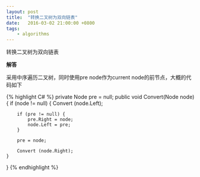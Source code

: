 ```yaml
---
layout: post
title:  "转换二叉树为双向链表"
date:   2016-03-02 21:00:00 +0800
tags: 
    - algorithms
---
```


转换二叉树为双向链表

**解答**

采用中序遍历二叉树，同时使用pre node作为current node的前节点，大概的代码如下

{% highlight C# %}
private Node pre = null;
public void Convert(Node node){
	if (node != null) {
		Convert (node.Left);

		if (pre != null) {
			pre.Right = node;
			node.Left = pre;
		}

		pre = node;

		Convert (node.Right);
	}
}
{% endhighlight %}